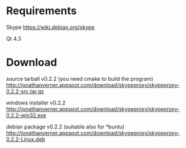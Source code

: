 Requirements
========
Skype
https://wiki.debian.org/skype

Qt 4.3


Download
========
source tarball v0.2.2 (you need cmake to build the program)
http://jonathanverner.appspot.com/download/skypeproxy/skypeproxy-0.2.2-src.tar.gz

windows installer v0.2.2
http://jonathanverner.appspot.com/download/skypeproxy/skypeproxy-0.2.2-win32.exe

debian package v0.2.2 (suitable also for *buntu)
http://jonathanverner.appspot.com/download/skypeproxy/skypeproxy-0.2.2-Linux.deb

